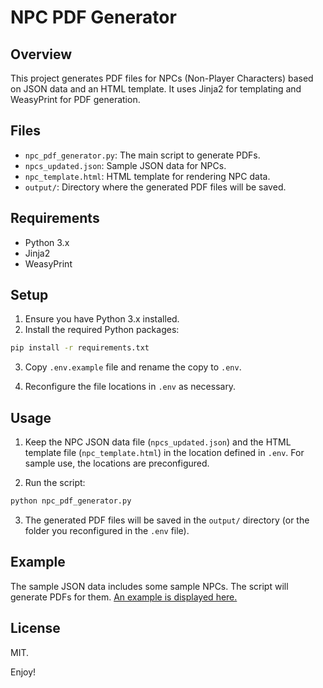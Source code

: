 
# NPC PDF Generator

## Overview

This project generates PDF files for NPCs (Non-Player Characters) based on JSON data and an HTML template. It uses Jinja2 for templating and WeasyPrint for PDF generation.

## Files

- `npc_pdf_generator.py`: The main script to generate PDFs.
- `npcs_updated.json`: Sample JSON data for NPCs.
- `npc_template.html`: HTML template for rendering NPC data.
- `output/`: Directory where the generated PDF files will be saved.

## Requirements

- Python 3.x
- Jinja2
- WeasyPrint

## Setup

1. Ensure you have Python 3.x installed.
2. Install the required Python packages:

```bash
pip install -r requirements.txt
```
3. Copy `.env.example` file and rename the copy to `.env`.

4. Reconfigure the file locations in `.env` as necessary.

## Usage

1. Keep the NPC JSON data file (`npcs_updated.json`) and the HTML template file (`npc_template.html`) in the location defined in `.env`. For sample use, the locations are preconfigured.

2. Run the script:

```bash
python npc_pdf_generator.py
```

3. The generated PDF files will be saved in the `output/` directory (or the folder you reconfigured in the `.env` file).

## Example

The sample JSON data includes some sample NPCs. The script will generate PDFs for them. [An example is displayed here.](Aria%20Windrunned.pdf)

## License

MIT. 

Enjoy!

